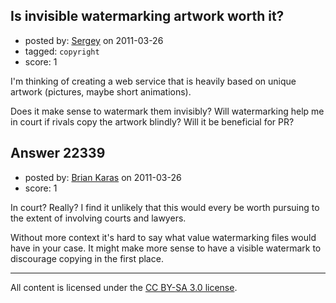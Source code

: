 ## Is invisible watermarking artwork worth it?

- posted by: [Sergey](https://stackexchange.com/users/-1/5197-sergey) on 2011-03-26
- tagged: `copyright`
- score: 1

I'm thinking of creating a web service that is heavily based on unique artwork (pictures, maybe short animations). 

Does it make sense to watermark them invisibly? Will watermarking help me in court if rivals copy the artwork blindly? Will it be beneficial for PR?




## Answer 22339

- posted by: [Brian Karas](https://stackexchange.com/users/-1/8465-brian-karas) on 2011-03-26
- score: 1

In court?  Really?  I find it unlikely that this would every be worth pursuing to the extent of involving courts and lawyers. 

Without more context it's hard to say what value watermarking files would have in your case. It might make more sense to have a visible watermark to discourage copying in the first place. 



---

All content is licensed under the [CC BY-SA 3.0 license](https://creativecommons.org/licenses/by-sa/3.0/).

